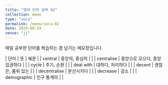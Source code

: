 ```yaml
---
title: "영어 단어 공부 82"
collection: memo
type: "voca"
permalink: /memo/voca-82
date: 2020-08-19
venue: "jj"
---
```


매일 공부한 단어를 복습하는 겸 남기는 메모장입니다.

| 단어 | 뜻 | 예문 |
| central | 중앙의, 중심의 |  |
| centralise | 중앙으로 모으다, 중앙 집권하다 |  |
| cycle | 주기, 순환 |  |
| deal with | 대하다, 처리하다 |  |
| decent | 괜찮은, 품위 있는 |  |
| decentralise | 분산시키다 |  |
| decrease | 감소 |  |
| demographic | 인구 통계의 |  |





























